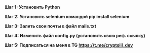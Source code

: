 **Шаг 1: Установить Python**

**Шаг 2: Установить selenium командой pip install selenium**

**Шаг 3: Залить свои почты в файл mails.txt**

**Шаг 4: Изменить файл config.py (установить свою реф. ссылку)**

**Шаг 5: Подписаться на меня в TG https://t.me/cryptolil_dev**

